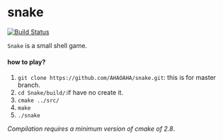 # snake

[![Build Status](https://travis-ci.com/AHAOAHA/snake.svg?branch=master)](https://travis-ci.com/AHAOAHA/snake)

`Snake` is a small shell game.

#### how to play?
1. `git clone https://github.com/AHAOAHA/snake.git`: this is for master branch.
2. `cd Snake/build/`:if have no create it.
3. `cmake ../src/`
4. `make`
5. `./snake`

*Compilation requires a minimum version of cmake of 2.8*.
